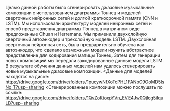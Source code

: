 Целью данной работы было сгенерировать джазовые музыкальные композиции с использованием диаграммы Тоннец и моделей сверточных нейронных сетей и долгой краткосрочной памяти (CNN и LSTM).  Мы использовали архитектуру моделей нейронных сетей и способ представления диаграммы Тоннец в матричном виде предложенные Chuan и Herremans. Мы применили двухслойную сверточный автоэнкодер и трехслойную модель LSTM. Двухслойная сверточная нейронная сеть, была предварительно обучена как автоэнкодер, что сделало возможным модели изучить абстрактное представление для кодирования матицы Тоннец. Затем для генерации новых композиций мы передали закодированные данные модели LSTM.  В результате обучения данных моделей нам удалось сгенерировать новые музыкальные джазовые композиции.
<Данные для моделей находятся на диске: https://drive.google.com/drive/folders/1pucywNfXoTcPHL1FANbC9OoMD5IsNx_T?usp=sharing 
<Сгенерированные композиции можно послушать по ссылке: https://drive.google.com/drive/folders/1QvZoKtoxpYVn_EVE4Jw0Qjlcg5iIquLB?usp=sharing 
